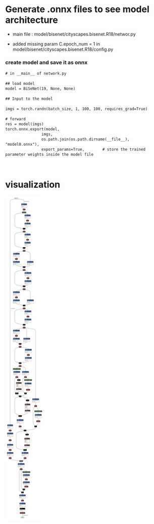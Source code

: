 
# Generate .onnx files to see model architecture

- main file : model/bisenet/cityscapes.bisenet.R18/networ.py

- added missing param C.epoch_num = 1 in model/bisenet/cityscapes.bisenet.R18/config.py

### create model and save it as onnx

```
# in __main__ of network.py 

## load model
model = BiSeNet(19, None, None)

## Input to the model

imgs = torch.randn(batch_size, 1, 100, 100, requires_grad=True)

# forward
res = model(imgs)
torch.onnx.export(model, 
                imgs, 
                os.path.join(os.path.dirname(__file__), "model0.onnx"),  
                export_params=True,        # store the trained parameter weights inside the model file



```

# visualization

![bisenet_R18](bisenet_R18.png "bisenet_R18")